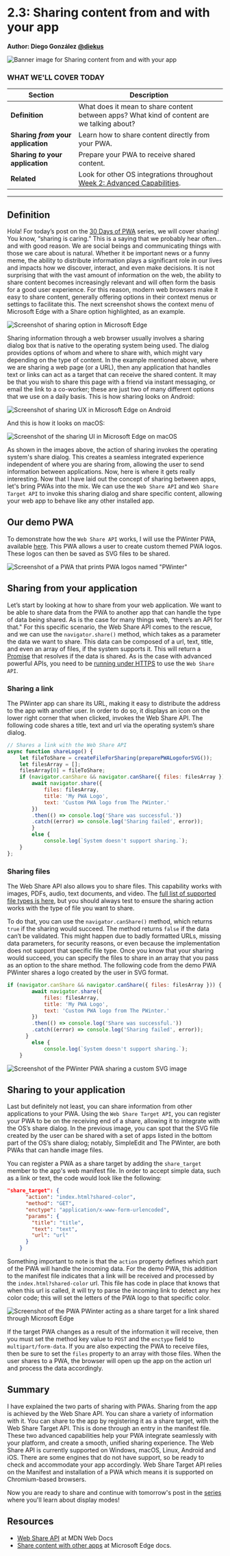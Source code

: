 # 2.3: Sharing content from and with your app

**Author: Diego González [@diekus](https://twitter.com/diekus)**

![Banner image for Sharing content from and with your app](_media/day-03.jpg)

### WHAT WE'LL COVER TODAY

| Section | Description |
| ------- | ----------- |
| **Definition** | What does it mean to share content between apps? What kind of content are we talking about? |
| **Sharing *from* your application** | Learn how to share content directly from your PWA. |
| **Sharing *to* your application** |Prepare your PWA to receive shared content. |
| **Related** | Look for other OS integrations throughout [Week 2: Advanced Capabilities](../advanced-capabilities/). |

---

## Definition

Hola! For today’s post on the [30 Days of PWA](https://aka.ms/learn-pwa/30Days-blog) series, we will cover sharing! You know, “sharing is caring.” This is a saying that we probably hear often… and with good reason. We are social beings and communicating things with those we care about is natural. Whether it be important news or a funny meme, the ability to distribute information plays a significant role in our lives and impacts how we discover, interact, and even make decisions. It is not surprising that with the vast amount of information on the web, the ability to share content becomes increasingly relevant and will often form the basis for a good user experience. For this reason, modern web browsers make it easy to share content, generally offering options in their context menus or settings to facilitate this. The next screenshot shows the context menu of Microsoft Edge with a Share option highlighted, as an example.

![Screenshot of sharing option in Microsoft Edge](_media/day-03/sharing-edge.jpg)

Sharing information through a web browser usually involves a sharing dialog box that is native to the operating system being used. The dialog provides options of whom and where to share with, which might vary depending on the type of content. In the example mentioned above, where we are sharing a web page (or a URL), then any application that handles text or links can act as a target that can receive the shared content. It may be that you wish to share this page with a friend via instant messaging, or email the link to a co-worker; these are just two of many different options that we use on a daily basis. This is how sharing looks on Android:

![Screenshot of sharing UX in Microsoft Edge on Android](_media/day-03/sharing-mobile.jpg)

And this is how it looks on macOS:

![Screenshot of the sharing UI in Microsoft Edge on macOS](_media/day-03/sharing-mac.jpg)

As shown in the images above, the action of sharing invokes the operating system's share dialog. This creates a seamless integrated experience independent of where you are sharing from, allowing the user to send information between applications. Now, here is where it gets really interesting.
Now that I have laid out the concept of sharing between apps, let's bring PWAs into the mix. We can use the `Web Share API` and `Web Share Target API` to invoke this sharing dialog and share specific content, allowing your web app to behave like any other installed app.

## Our demo PWA
To demonstrate how the `Web Share API` works, I will use the PWinter PWA, available [here](https://aka.ms/learn-PWA/30Days-2.3/github.com/diekus/pwinter). This PWA allows a user to create custom themed PWA logos. These logos can then be saved as SVG files to be shared.

![Screenshot of a PWA that prints PWA logos named "PWinter"](_media/day-03/pwinter.jpg)

## Sharing from your application
Let’s start by looking at how to share from your web application. We want to be able to share data from the PWA to another app that can handle the type of data being shared. As is the case for many things web, “there’s an API for that." For this specific scenario, the Web Share API comes to the rescue, and we can use the `navigator.share()` method, which takes as a parameter the data we want to share. This data can be composed of a url, text, title, and even an array of files, if the system supports it. This will return a [Promise](https://developer.mozilla.org/docs/Web/JavaScript/Guide/Using_promises) that resolves if the data is shared. As is the case with advanced powerful APIs, you need to be [running under HTTPS](https://microsoft.github.io/win-student-devs/#/30DaysOfPWA/core-concepts/02?id=_1-https) to use the `Web Share API`.

### Sharing a link
The PWinter app can share its URL, making it easy to distribute the address to the app with another user. In order to do so, it displays an icon on the lower right corner that when clicked, invokes the Web Share API. The following code shares a title, text and url via the operating system’s share dialog.

```javascript
// Shares a link with the Web Share API
async function shareLogo() {
    let fileToShare = createFileForSharing(preparePWALogoforSVG());
    let filesArray = [];
    filesArray[0] = fileToShare;
    if (navigator.canShare && navigator.canShare({ files: filesArray })) {
        await navigator.share({
            files: filesArray,
            title: 'My PWA Logo',
            text: 'Custom PWA logo from The PWinter.'
        })
        .then(() => console.log('Share was successful.'))
        .catch((error) => console.log('Sharing failed', error));
        }
        else {
            console.log(`System doesn't support sharing.`);
    }
};
```

### Sharing files
The Web Share API also allows you to share files. This capability works with images, PDFs, audio, text documents, and video. The [full list of supported file types is here](https://aka.ms/learn-PWA/30Days-2.3/developer.mozilla.org/en-US/docs/Web/API/Navigator/share#shareable_file_types), but you should always test to ensure the sharing action works with the type of file you want to share. 

To do that, you can use the `navigator.canShare()` method, which returns `true` if the sharing would succeed. The method returns `false` if the data can’t be validated. This might happen due to badly formatted URLs, missing data parameters, for security reasons, or even because the implementation does not support that specific file type.
Once you know that your sharing would succeed, you can specify the files to share in an array that you pass as an option to the share method. The following code from the demo PWA PWinter shares a logo created by the user in SVG format.  

```javascript
if (navigator.canShare && navigator.canShare({ files: filesArray })) {
        await navigator.share({
            files: filesArray,
            title: 'My PWA Logo',
            text: 'Custom PWA logo from The PWinter.'
        })
        .then(() => console.log('Share was successful.'))
        .catch((error) => console.log('Sharing failed', error));
      }
        else {
            console.log(`System doesn't support sharing.`);
    }

```

![Screenshot of the PWinter PWA sharing a custom SVG image](_media/day-03/pwinter-share.jpg)

## Sharing to your application
Last but definitely not least, you can share information from other applications to your PWA. Using the `Web Share Target API`, you can register your PWA to be on the receiving end of a share, allowing it to integrate with the OS’s share dialog. In the previous image, you can spot that the SVG file created by the user can be shared with a set of apps listed in the bottom part of the OS’s share dialog; notably, SimpleEdit and The PWinter, are both PWAs that can handle image files.

You can register a PWA as a share target by adding the `share_target` member to the app's web manifest file. In order to accept simple data, such as a link or text, the code would look like the following:

```json
"share_target": {
      "action": "index.html?shared-color",
      "method": "GET",
      "enctype": "application/x-www-form-urlencoded",
      "params": {
        "title": "title",
        "text": "text",
        "url": "url"
      }
    }
```
Something important to note is that the `action` property defines which part of the PWA will handle the incoming data. For the demo PWA, this addition to the manifest file indicates that a link will be received and processed by the `index.html?shared-color` url. This file has code in place that knows that when this url is called, it will try to parse the incoming link to detect any hex color code; this will set the letters of the PWA logo to that specific color.

![Screenshot of the PWA PWinter acting as a share target for a link shared through Microsoft Edge](_media/day-03/pwinter-share-target.jpg)

If the target PWA changes as a result of the information it will receive, then you must set the method key value to `POST` and the `enctype` field to `multipart/form-data`. If you are also expecting the PWA to receive files, then be sure to set the `files` property to an array with those files. When the user shares to a PWA, the browser will open up the app on the action url and process the data accordingly.

## Summary
I have explained the two parts of sharing with PWAs. Sharing from the app is achieved by the Web Share API. You can share a variety of information with it. You can share to the app by registering it as a share target, with the Web Share Target API. This is done through an entry in the manifest file. These two advanced capabilities help your PWA integrate seamlessly with your platform, and create a smooth, unified sharing experience.
The Web Share API is currently supported on Windows, macOS, Linux, Android and iOS. There are some engines that do not have support, so be ready to check and accommodate your app accordingly. Web Share Target API relies on the Manifest and installation of a PWA which means it is supported on Chromium-based browsers.

Now you are ready to share and continue with tomorrow's post in the [series](https://aka.ms/learn-pwa/30Days-blog) where you'll learn about display modes! 


## Resources
* [Web Share API](https://aka.ms/learn-PWA/30Days-2.3/developer.mozilla.org/en-US/docs/Web/API/Web_Share_API) at MDN Web Docs
* [Share content with other apps](https://aka.ms/learn-PWA/30Days-2.3/docs.microsoft.com/en-us/microsoft-edge/progressive-web-apps-chromium/how-to/share) at Microsoft Edge docs.

